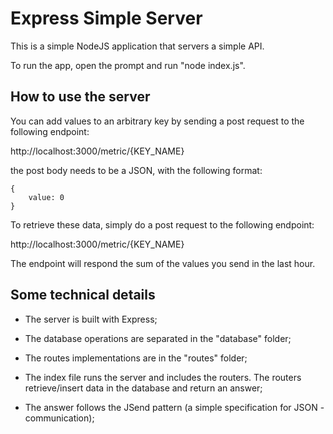 # Express Simple Server

This is a simple NodeJS application that servers a simple API.

To run the app, open the prompt and run "node index.js".

## How to use the server

You can add values to an arbitrary key by sending a post request to the following endpoint:

http://localhost:3000/metric/{KEY_NAME}

the post body needs to be a JSON, with the following format:

    {
        value: 0
    }

To retrieve these data, simply do a post request to the following endpoint:

http://localhost:3000/metric/{KEY_NAME}

The endpoint will respond the sum of the values you send in the last hour.

## Some technical details

 - The server is built with Express;

 - The database operations are separated in the "database" folder;

 - The routes implementations are in the "routes" folder;

 - The index file runs the server and includes the routers. The routers retrieve/insert data in the database and return an answer;

 - The answer follows the JSend pattern (a simple specification for JSON  - communication);